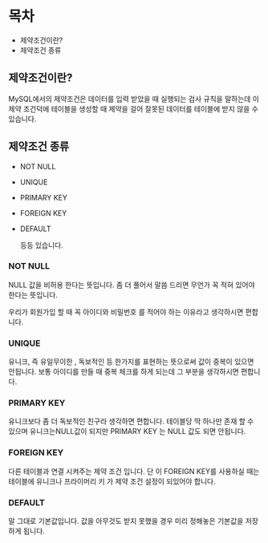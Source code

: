 # 목차
- 제약조건이란?
- 제약조건 종류

## 제약조건이란?

MySQL에서의 제약조건은 데이터를 입력 받았을 때 실행되는 검사 규칙을 말하는데 이 제약 조건덕에 테이블을 생성할 때 제약을 걸어 잘못된 데이터를 테이블에 받지 않을 수 있습니다.

## 제약조건 종류

- NOT NULL

- UNIQUE

- PRIMARY KEY

- FOREIGN KEY

- DEFAULT

    등등 있습니다.

### NOT NULL

NULL 값을 비허용 한다는 뜻입니다. 좀 더 풀어서 말씀 드리면 무언가 꼭 적혀 있어야 한다는 뜻입니다.

우리가 회원가입 할 때 꼭 아이디와 비밀번호 를 적어야 하는 이유라고 생각하시면 편합니다.

### UNIQUE

유니크, 즉 유일무이한 , 독보적인 등 한가지를 표현하는 뜻으로써 값이 중복이 있으면 안됩니다. 보통 아이디를 만들 때 중복 체크를 하게 되는데 그 부분을 생각하시면 편합니다.

### PRIMARY KEY

유니크보다 좀 더 독보적인 친구라 생각하면 편합니다. 테이블당 딱 하나만 존재 할 수 있으며 유니크는NULL값이 되지만 PRIMARY KEY 는 NULL 값도 되면 안됩니다.

### FOREIGN KEY

다른 테이블과 연결 시켜주는 제약 조건 입니다. 단 이 FOREIGN KEY를 사용하실 때는 테이블에 유니크나 프라이머리 키 가 제약 조건 설정이 되있어야 합니다.

### DEFAULT

말 그대로 기본값입니다. 값을 아무것도 받지 못했을 경우 미리 정해놓은 기본값을 저장하게 됩니다.